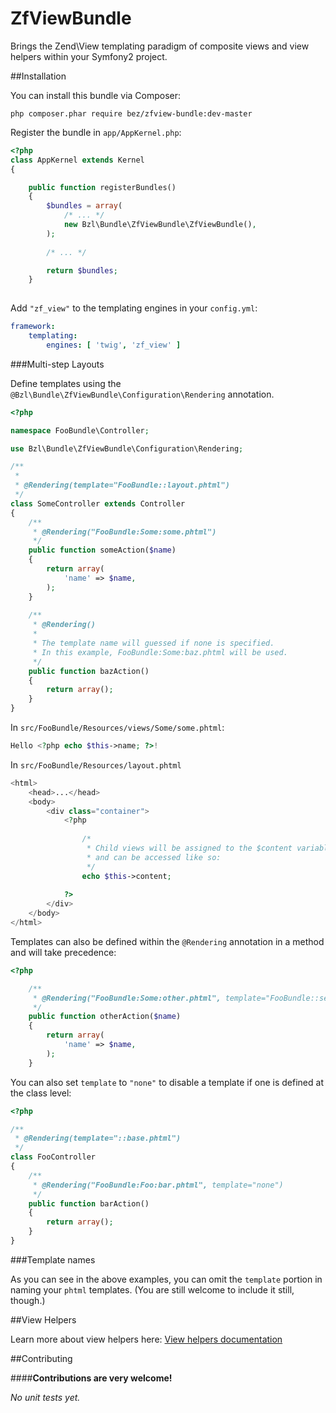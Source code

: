 ZfViewBundle
============

Brings the Zend\View templating paradigm of composite views and view helpers within your Symfony2 project.

##Installation

You can install this bundle via Composer:

`php composer.phar require bez/zfview-bundle:dev-master`

Register the bundle in `app/AppKernel.php`:

```php
<?php
class AppKernel extends Kernel
{

    public function registerBundles()
    {
        $bundles = array(
            /* ... */
            new Bzl\Bundle\ZfViewBundle\ZfViewBundle(),
        );
        
        /* ... */

        return $bundles;
    }
    
```

Add `"zf_view"` to the templating engines in your `config.yml`:

```yml
framework:
    templating:
        engines: [ 'twig', 'zf_view' ]
```

###Multi-step Layouts

Define templates using the `@Bzl\Bundle\ZfViewBundle\Configuration\Rendering` annotation.

```php
<?php

namespace FooBundle\Controller;

use Bzl\Bundle\ZfViewBundle\Configuration\Rendering;

/**
 *
 * @Rendering(template="FooBundle::layout.phtml")
 */
class SomeController extends Controller
{
    /**
     * @Rendering("FooBundle:Some:some.phtml")
     */
    public function someAction($name)
    {
        return array(
            'name' => $name,
        );
    }
    
    /**
     * @Rendering()
     * 
     * The template name will guessed if none is specified. 
     * In this example, FooBundle:Some:baz.phtml will be used.
     */
    public function bazAction()
    {
        return array();
    }
}
```

In `src/FooBundle/Resources/views/Some/some.phtml`:

```php
Hello <?php echo $this->name; ?>!
```

In `src/FooBundle/Resources/layout.phtml`

```php
<html>
    <head>...</head>
    <body>
        <div class="container">
            <?php
                
                /* 
                 * Child views will be assigned to the $content variable by default
                 * and can be accessed like so:
                 */
                echo $this->content;
                
            ?>
        </div>
    </body>
</html>
```

Templates can also be defined within the `@Rendering` annotation in a method and will take precedence:

```php
<?php

    /**
     * @Rendering("FooBundle:Some:other.phtml", template="FooBundle::secondary.phtml")
     */
    public function otherAction($name)
    {
        return array(
            'name' => $name,
        );
    }
```

You can also set `template` to `"none"` to disable a template if one is defined at the class level:

```php
<?php

/**
 * @Rendering(template="::base.phtml")
 */
class FooController
{
    /**
     * @Rendering("FooBundle:Foo:bar.phtml", template="none")
     */
    public function barAction()
    {
        return array();
    }
}

```

###Template names

As you can see in the above examples, you can omit the `template` portion in naming your `phtml` templates. (You are still welcome to include it still, though.) 

##View Helpers

Learn more about view helpers here: [View helpers documentation](Resources/docs/view-helpers.md)

##Contributing

####**Contributions are very welcome!**

_No unit tests yet._
